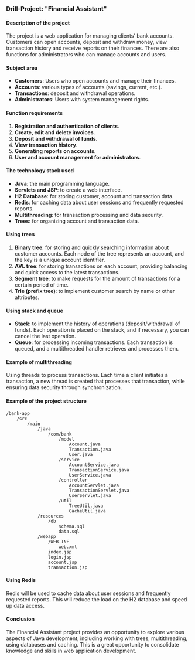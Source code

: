 ### Drill-Project: "Financial Assistant"

#### Description of the project
The project is a web application for managing clients' bank accounts. Customers can open accounts, deposit and withdraw money, view transaction history and receive reports on their finances. There are also functions for administrators who can manage accounts and users.

#### Subject area
- **Customers**: Users who open accounts and manage their finances.
- **Accounts**: various types of accounts (savings, current, etc.).
- **Transactions**: deposit and withdrawal operations.
- **Administrators**: Users with system management rights.

#### Function requirements
1. **Registration and authentication of clients**.
2. **Create, edit and delete invoices**.
3. **Deposit and withdrawal of funds**.
4. **View transaction history**.
5. **Generating reports on accounts**.
6. **User and account management for administrators**.

#### The technology stack used
- **Java**: the main programming language.
- **Servlets and JSP**: to create a web interface.
- **H2 Database**: for storing customer, account and transaction data.
- **Redis**: for caching data about user sessions and frequently requested reports.
- **Multithreading**: for transaction processing and data security.
- **Trees**: for organizing account and transaction data.

#### Using trees
1. **Binary tree**: for storing and quickly searching information about customer accounts. Each node of the tree represents an account, and the key is a unique account identifier.
2. **AVL tree**: for storing transactions on each account, providing balancing and quick access to the latest transactions.
3. **Segment tree**: to make requests for the amount of transactions for a certain period of time.
4. **Trie (prefix tree)**: to implement customer search by name or other attributes.

#### Using stack and queue
- **Stack**: to implement the history of operations (deposit/withdrawal of funds). Each operation is placed on the stack, and if necessary, you can cancel the last operation.
- **Queue**: for processing incoming transactions. Each transaction is queued, and a multithreaded handler retrieves and processes them.

#### Example of multithreading
Using threads to process transactions. Each time a client initiates a transaction, a new thread is created that processes that transaction, while ensuring data security through synchronization.

#### Example of the project structure
```
/bank-app
    /src
        /main
            /java
                /com/bank
                    /model
                        Account.java
                        Transaction.java
                        User.java
                    /service
                        AccountService.java
                        TransactionService.java
                        UserService.java
                    /controller
                        AccountServlet.java
                        TransactionServlet.java
                        UserServlet.java
                    /util
                        TreeUtil.java
                        CacheUtil.java
            /resources
                /db
                    schema.sql
                    data.sql
            /webapp
                /WEB-INF
                    web.xml
                index.jsp
                login.jsp
                account.jsp
                transaction.jsp
```

#### Using Redis
Redis will be used to cache data about user sessions and frequently requested reports. This will reduce the load on the H2 database and speed up data access.

#### Conclusion
The Financial Assistant project provides an opportunity to explore various aspects of Java development, including working with trees, multithreading, using databases and caching. This is a great opportunity to consolidate knowledge and skills in web application development.

